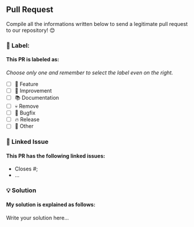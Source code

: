 ## Pull Request

Compile all the informations written below to send a legitimate pull request to our repository! 😊

### 🎫 Label:

#### This PR is labeled as:
*Choose only one and remember to select the label even on the right.*

- [ ] 🚀 Feature
- [ ] 💪 Improvement
- [ ] 📚 Documentation
- [ ] 💀 Remove
- [ ] 🐛 Bugfix
- [ ] 🔥 Release
- [ ] 🤔 Other

### 🔗 Linked Issue

#### This PR has the following linked issues:

- Closes #;
- ...

### 💡 Solution

#### My solution is explained as follows:

Write your solution here...
